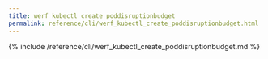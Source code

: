 ```yaml
---
title: werf kubectl create poddisruptionbudget
permalink: reference/cli/werf_kubectl_create_poddisruptionbudget.html
---
```


{% include /reference/cli/werf_kubectl_create_poddisruptionbudget.md %}

